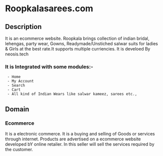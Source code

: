 # Roopkalasarees.com
## Description
It is an ecommerce website. Roopkala brings collection of indian bridal, lehengas, party wear, Gowns, Readymade/Unstiched salwar suits for ladies & Girls at the best rate.It supports multiple curriencies.
It is develoed By neosis.tech
### It is Integrated with some modules:- 
     - Home
     - My Account
     - Search
     - Cart
     - All kind of Indian Wears like salwar kameez, sarees etc.,

## Domain
     
### Ecommerce
It is a electronic commerce. It is a buying and selling of Goods or services through internet. Products are advertised on a ecommerce website developed bY online retailer. In this seller will sell the services required by the customer. 
